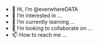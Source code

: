 - 👋 Hi, I’m @everwhereDATA
- 👀 I’m interested in ...
- 🌱 I’m currently learning ...
- 💞️ I’m looking to collaborate on ...
- 📫 How to reach me ...

<!---
everwhereDATA/everwhereDATA is a ✨ special ✨ repository because its `README.md` (this file) appears on your GitHub profile.
You can click the Preview link to take a look at your changes.
--->
